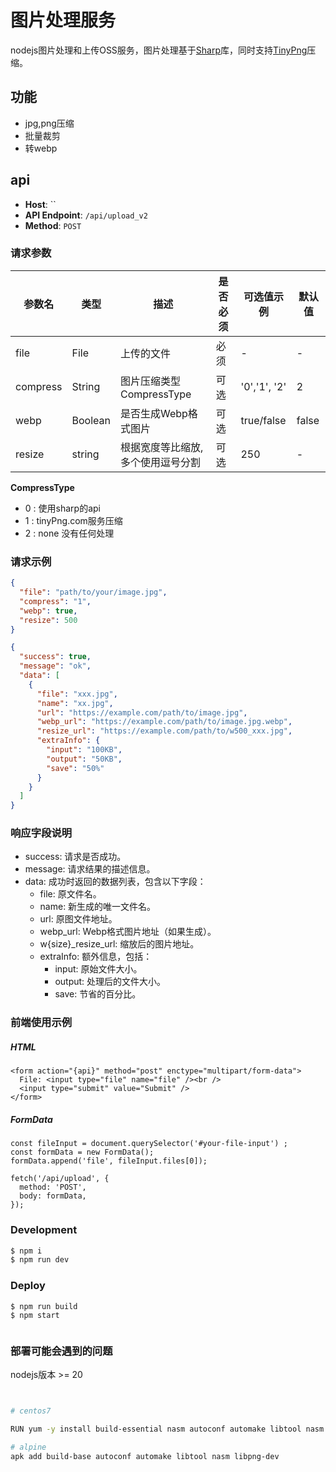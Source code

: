 # 图片处理服务

nodejs图片处理和上传OSS服务，图片处理基于[Sharp](https://sharp.pixelplumbing.com/)库，同时支持[TinyPng](https://tinypng.com/)压缩。


## 功能

 - jpg,png压缩
 - 批量裁剪
 - 转webp


## api

- **Host**: ``
- **API Endpoint**: `/api/upload_v2`
- **Method**: `POST`


### 请求参数

| 参数名        | 类型          | 描述                           | 是否必须 | 可选值示例         | 默认值 |
|---------------|---------------|--------------------------------|----------|--------------------|--------|
| file          | File          | 上传的文件                     | 必须      | -                   | -      |
| compress      | String        | 图片压缩类型 CompressType                  | 可选      | '0','1', '2'     | 2      |
| webp          | Boolean       | 是否生成Webp格式图片           | 可选      | true/false          | false  |
| resize        | string        | 根据宽度等比缩放,多个使用逗号分割             | 可选      | 250                   | -      |

**CompressType**
  * 0 : 使用sharp的api
  * 1 : tinyPng.com服务压缩
  * 2 : none 没有任何处理

### 请求示例

```json
{
  "file": "path/to/your/image.jpg",
  "compress": "1",
  "webp": true,
  "resize": 500
}

{
  "success": true,
  "message": "ok",
  "data": [
    {
      "file": "xxx.jpg",
      "name": "xx.jpg",
      "url": "https://example.com/path/to/image.jpg",
      "webp_url": "https://example.com/path/to/image.jpg.webp",
      "resize_url": "https://example.com/path/to/w500_xxx.jpg",
      "extraInfo": {
        "input": "100KB",
        "output": "50KB",
        "save": "50%"
      }
    }
  ]
}
```
### 响应字段说明
 * success: 请求是否成功。
 * message: 请求结果的描述信息。
 * data: 成功时返回的数据列表，包含以下字段：
    * file: 原文件名。
    * name: 新生成的唯一文件名。
    * url: 原图文件地址。
    * webp_url: Webp格式图片地址（如果生成）。
    * w{size}_resize_url: 缩放后的图片地址。
    * extraInfo: 额外信息，包括：
      * input: 原始文件大小。
      * output: 处理后的文件大小。
      * save: 节省的百分比。


### 前端使用示例

##### HTML
```
<form action="{api}" method="post" enctype="multipart/form-data">
  File: <input type="file" name="file" /><br />
  <input type="submit" value="Submit" />
</form>
```
##### FormData
```
const fileInput = document.querySelector('#your-file-input') ;
const formData = new FormData();
formData.append('file', fileInput.files[0]);

fetch('/api/upload', {
  method: 'POST',
  body: formData,
});
```


### Development

```bash
$ npm i
$ npm run dev

```

### Deploy



```
$ npm run build
$ npm start


```

### 部署可能会遇到的问题

nodejs版本 >= 20

``` bash


# centos7

RUN yum -y install build-essential nasm autoconf automake libtool nasm gcc g++ libpng libpng-devel

# alpine
apk add build-base autoconf automake libtool nasm libpng-dev
```
